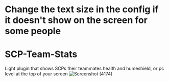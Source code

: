 # Change the text size in the config if it doesn't show on the screen for some people

# SCP-Team-Stats

Light plugin that shows SCPs their teammates health and humeshield, or pc level at the top of your screen
![Screenshot (4174)](https://github.com/morgana-x/SCP-Team-Stats/assets/89588301/762e858c-8ef6-4ad6-838c-f6ed974a309e)
